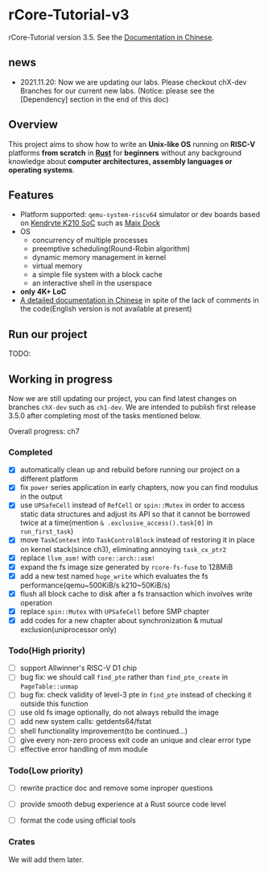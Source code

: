 # rCore-Tutorial-v3
rCore-Tutorial version 3.5. See the [Documentation in Chinese](https://rcore-os.github.io/rCore-Tutorial-Book-v3/).

## news
- 2021.11.20: Now we are updating our labs. Please checkout chX-dev Branches for our current new labs. (Notice: please see the [Dependency] section in the end of this doc)

## Overview

This project aims to show how to write an **Unix-like OS** running on **RISC-V** platforms **from scratch** in **[Rust](https://www.rust-lang.org/)** for **beginners** without any background knowledge about **computer architectures, assembly languages or operating systems**.

## Features

* Platform supported: `qemu-system-riscv64` simulator or dev boards based on [Kendryte K210 SoC](https://canaan.io/product/kendryteai) such as [Maix Dock](https://www.seeedstudio.com/Sipeed-MAIX-Dock-p-4815.html)
* OS
  * concurrency of multiple processes
  * preemptive scheduling(Round-Robin algorithm)
  * dynamic memory management in kernel
  * virtual memory
  * a simple file system with a block cache
  * an interactive shell in the userspace
* **only 4K+ LoC**
* [A detailed documentation in Chinese](https://rcore-os.github.io/rCore-Tutorial-Book-v3/) in spite of the lack of comments in the code(English version is not available at present)

## Run our project

TODO:

## Working in progress

Now we are still updating our project, you can find latest changes on branches `chX-dev` such as `ch1-dev`. We are intended to publish first release 3.5.0 after completing most of the tasks mentioned below.

Overall progress: ch7

### Completed

* [x] automatically clean up and rebuild before running our project on a different platform
* [x] fix `power` series application in early chapters, now you can find modulus in the output
* [x] use `UPSafeCell` instead of `RefCell` or `spin::Mutex` in order to access static data structures and adjust its API so that it cannot be borrowed twice at a time(mention `& .exclusive_access().task[0]` in `run_first_task`)
* [x] move `TaskContext` into `TaskControlBlock` instead of restoring it in place on kernel stack(since ch3), eliminating annoying `task_cx_ptr2`
* [x] replace `llvm_asm!` with `core::arch::asm!`
* [x] expand the fs image size generated by `rcore-fs-fuse` to 128MiB
* [x] add a new test named `huge_write` which evaluates the fs performance(qemu\~500KiB/s k210\~50KiB/s)
* [x] flush all block cache to disk after a fs transaction which involves write operation
* [x] replace `spin::Mutex` with `UPSafeCell` before SMP chapter
* [x] add codes for a new chapter about synchronization & mutual exclusion(uniprocessor only)

### Todo(High priority)

* [ ] support Allwinner's RISC-V D1 chip
* [ ] bug fix: we should call `find_pte` rather than `find_pte_create` in `PageTable::unmap`
* [ ] bug fix: check validity of level-3 pte in `find_pte` instead of checking it outside this function
* [ ] use old fs image optionally, do not always rebuild the image
* [ ] add new system calls: getdents64/fstat
* [ ] shell functionality improvement(to be continued...)
* [ ] give every non-zero process exit code an unique and clear error type
* [ ] effective error handling of mm module

### Todo(Low priority)

* [ ] rewrite practice doc and remove some inproper questions
* [ ] provide smooth debug experience at a Rust source code level
* [ ] format the code using official tools


### Crates

We will add them later.

